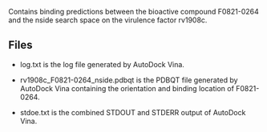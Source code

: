 Contains binding predictions between the bioactive compound F0821-0264 and the nside search space on the virulence factor rv1908c.

## Files

- log.txt is the log file generated by AutoDock Vina.

- rv1908c_F0821-0264_nside.pdbqt is the PDBQT file generated by AutoDock Vina containing the orientation and binding location of F0821-0264.

- stdoe.txt is the combined STDOUT and STDERR output of AutoDock Vina.

